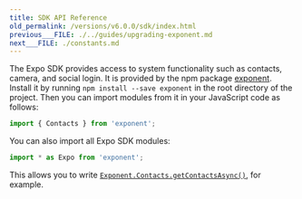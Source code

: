 ```yaml
---
title: SDK API Reference
old_permalink: /versions/v6.0.0/sdk/index.html
previous___FILE: ./../guides/upgrading-exponent.md
next___FILE: ./constants.md
---
```


The Expo SDK provides access to system functionality such as contacts, camera, and social login. It is provided by the npm package [exponent](https://www.npmjs.com/package/exponent). Install it by running `npm install --save exponent` in the root directory of the project. Then you can import modules from it in your JavaScript code as follows:

```javascript
import { Contacts } from 'exponent';
```

You can also import all Expo SDK modules:

```javascript
import * as Expo from 'exponent';
```

This allows you to write [`Exponent.Contacts.getContactsAsync()`](/versions/v6.0.0/sdk/contacts#exponentcontactsgetcontactsasync "Exponent.Contacts.getContactsAsync"), for example.
